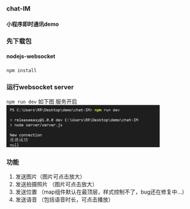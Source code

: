 ### chat-IM
#### 小程序即时通讯demo

### 先下载包 
#### nodejs-websocket
`npm install`

### 运行websocket server
`npm run dev`
如下图 服务开启<br/>
<img src="images/read01.png" style="width:400px;height:auto"/>

### 功能
1. 发送图片（图片可点击放大）
2. 发送拍摄照片 （图片可点击放大）
3. 发送位置 （map组件默认在最顶层，样式控制不了，bug还在修复中...）
4. 发送语音 （包括语音时长，可点击播放）


